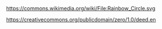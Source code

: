 https://commons.wikimedia.org/wiki/File:Rainbow_Circle.svg

https://creativecommons.org/publicdomain/zero/1.0/deed.en